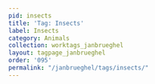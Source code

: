 ```yaml
---
pid: insects
title: 'Tag: Insects'
label: Insects
category: Animals
collection: worktags_janbrueghel
layout: tagpage_janbrueghel
order: '095'
permalink: "/janbrueghel/tags/insects/"
---
```

